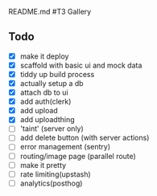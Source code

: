 README.md
#T3 Gallery

## Todo

- [x] make it deploy
- [x] scaffold with basic ui and mock data
- [x] tiddy up build process
- [x] actually setup a db
- [x] attach db to ui
- [x] add auth(clerk)
- [x] add upload
- [x] add uploadthing
- [ ] 'taint' (server only)
- [ ] add delete button (with server actions)
- [ ] error management (sentry)
- [ ] routing/image page (parallel route)
- [ ] make it pretty
- [ ] rate limiting(upstash)
- [ ] analytics(posthog)

